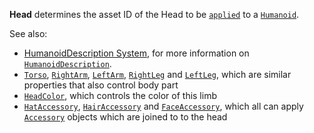 **Head** determines the asset ID of the Head to be
[`applied`](https://create.roblox.com/docs/reference/engine/classes/Humanoid#ApplyDescription) to a [`Humanoid`](https://create.roblox.com/docs/reference/engine/classes/Humanoid).

See also:

- [HumanoidDescription System](https://create.roblox.com/docs/characters/appearance#humanoiddescription),
for more information on [`HumanoidDescription`](https://create.roblox.com/docs/reference/engine/classes/HumanoidDescription).
- [`Torso`](https://create.roblox.com/docs/reference/engine/classes/HumanoidDescription#Torso),
[`RightArm`](https://create.roblox.com/docs/reference/engine/classes/HumanoidDescription#RightArm),
[`LeftArm`](https://create.roblox.com/docs/reference/engine/classes/HumanoidDescription#LeftArm),
[`RightLeg`](https://create.roblox.com/docs/reference/engine/classes/HumanoidDescription#RightLeg) and
[`LeftLeg`](https://create.roblox.com/docs/reference/engine/classes/HumanoidDescription#LeftLeg), which are similar
properties that also control body part
- [`HeadColor`](https://create.roblox.com/docs/reference/engine/classes/HumanoidDescription#HeadColor), which controls the
color of this limb
- [`HatAccessory`](https://create.roblox.com/docs/reference/engine/classes/HumanoidDescription#HatAccessory),
[`HairAccessory`](https://create.roblox.com/docs/reference/engine/classes/HumanoidDescription#HairAccessory) and
[`FaceAccessory`](https://create.roblox.com/docs/reference/engine/classes/HumanoidDescription#FaceAccessory), which all can
apply [`Accessory`](https://create.roblox.com/docs/reference/engine/classes/Accessory) objects which are joined to to the head